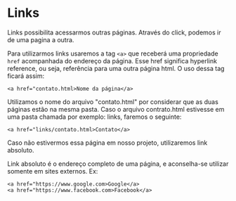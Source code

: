 # Links

Links possibilita acessarmos outras páginas. Através do click, podemos ir de uma pagina a outra.

Para utilizarmos links usaremos a tag `<a>` que receberá uma propriedade `href` acompanhada do endereço da página. Esse href significa hyperlink reference, ou seja, referência para uma outra página html. O uso dessa tag ficará assim:

    <a href="contato.html>Nome da página</a>

Utilizamos o nome do arquivo "contato.html" por considerar que as duas páginas estão na mesma pasta. Caso o arquivo contrato.html estivesse em uma pasta chamada por exemplo: links, faremos o seguinte:

    <a href="links/contato.html>Contato</a>

Caso não estivermos essa página em nosso projeto, utilizaremos link absoluto.

Link absoluto é o endereço completo de uma página, e aconselha-se utilizar somente em sites externos. Ex:

    <a href="https://www.google.com>Google</a>
    <a href="https://www.facebook.com>Facebook</a>
